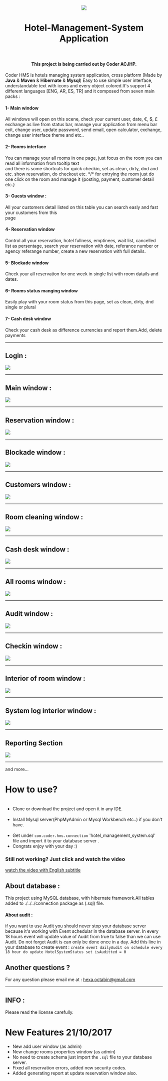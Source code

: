 <div align="center">
<img src="https://github.com/Coder-ACJHP/Hotel-Management-System/blob/master/src/com/coder/hms/icons/main_logo(128X12).png">
  <h1>Hotel-Management-System Application </h1><br>
  <h4>This project is being carried out by Coder ACJHP.</h4>
</div>    
                                                                                                                          

Coder HMS is hotels managing system application, cross platform (Made by <b>Java</b> & <b>Maven</b> & <b>Hibernate</b> & <b>Mysql</b>) Easy to use simple user interface, understandable text with icons and every object colored.It's support 4 different languages [ENG, AR, ES, TR] and it composed from seven main packs : <br>
<h4>1- Main window </h4> All windows will open on this scene, check your current user, date, €, $, £ exchange as live from status bar, manage your application from menu bar exit, change user, update password, send email, open calculator, exchange, change user interface theme and etc..

<h4>2- Rooms interface </h4>You can manage your all rooms in one page, just focus on the room you can read all information from tooltip text <br> and there is some shortcuts for quick checkin, set as clean, dirty, dnd and etc. show reservation, do checkout etc. */* for
entrying the room just do one click on the room and manage it {posting, payment, customer  detail etc.}

<h4>3- Guests window : </h4> All your customers detail listed on this table you can search easly and fast your customers from this <br>
page

<h4>4- Reservation window </h4> Control all your reservation, hotel fullness, emptinees, wait list, cancelled list as persentage,
search your reservation with date, referance number or agency referange number, create a new reservation with full details.

<h4>5- Blockade window </h4> Check your all reservation for one week in single list with room datails and dates.

<h4>6- Rooms status manging window </h4> Easily play with your room status from this page, set as clean, dirty, dnd single or plural

<h4>7- Cash desk window </h4> Check your cash desk as difference currencies and report them.Add, delete payments 
<hr>
<h2>Login : </h2>

<img src="https://github.com/Coder-ACJHP/Hotel-Management-System/blob/master/src/Screenshots/login.png">
<hr>
<h2>Main window : </h2>

<img src="https://github.com/Coder-ACJHP/Hotel-Management-System/blob/master/src/Screenshots/main.png">
<hr>
<h2>Reservation window : </h2>

<img src="https://github.com/Coder-ACJHP/Hotel-Management-System/blob/master/src/Screenshots/reservations.png">
<hr>
<h2>Blockade window : </h2>

<img src="https://github.com/Coder-ACJHP/Hotel-Management-System/blob/master/src/Screenshots/blockade.png">
<hr>
<h2>Customers window : </h2>

<img src="https://github.com/Coder-ACJHP/Hotel-Management-System/blob/master/src/Screenshots/customers.png">
<hr>
<h2>Room cleaning window : </h2>

<img src="https://github.com/Coder-ACJHP/Hotel-Management-System/blob/master/src/Screenshots/roomStatus.png">
<hr>
<h2>Cash desk window : </h2>

<img src="https://github.com/Coder-ACJHP/Hotel-Management-System/blob/master/src/Screenshots/cashDesk.png">
<hr>
<h2>All rooms window : </h2>

<img src="https://github.com/Coder-ACJHP/Hotel-Management-System/blob/master/src/Screenshots/roomPlan.png">
<hr>
<h2>Audit window : </h2>
<img src="https://github.com/Coder-ACJHP/Hotel-Management-System/blob/master/src/Screenshots/audit.png">
<hr>
<h2>Checkin window : </h2>
<img src="https://github.com/Coder-ACJHP/Hotel-Management-System/blob/master/src/Screenshots/roomsAndCheckin.png">
<hr>
<h2>Interior of room window : </h2>
<img src="https://github.com/Coder-ACJHP/Hotel-Management-System/blob/master/src/Screenshots/roomInner.png">
<hr>
<h2>System log interior window : </h2>
<img src="https://github.com/Coder-ACJHP/Hotel-Management-System/blob/master/src/Screenshots/systemLog.png">
<hr>
<h2>Reporting Section</h2>
<img src="https://github.com/Coder-ACJHP/Hotel-Management-System/blob/master/src/Screenshots/reportWindow.png">
<hr>
and more...

<h1>How to use?</h1>
<ul>
  <li> Clone or download the project and open it in any IDE.</li>
  <li> Install Mysql server(PhpMyAdmin or Mysql Workbench etc..) if you don't have.</li>
  <li>Get under <code>com.coder.hms.connection</code> 'hotel_management_system.sql' file and import it to your database server .</li> 

<li> Congrats enjoy with your day :)</li> 
</ul>
<h3>Still not working? Just click and watch the video</h3>
<a href="https://youtu.be/BPbTwpZIuDE">watch the video with English subtitle</a>
<br>
<h2>About database : </h2>
This project using MySQL database, with hibernate framework.All tables added to ./../../connection package as (.sql)
file.
<h4>About audit : </h4> if you want to use Audit you should never stop your database server because it's working with
Event schedular in the database server. In every 18 hours event will update value of Audit from true to false than we can use Audit.
Do not forget Audit is can only be done once in a day.
Add this line in your database to create event : <code>create event dailyAudit on schedule every 18 hour do update HotelSystemStatus set isAuditted = 0</code>

<h2>Another questions ?</h2> 
For any question please email me at : <a href="mailto:hexa.octabin@gmail.com">hexa.octabin@gmail.com</a>
<hr>
<h2>INFO : </h2>Please read the license carefully.

<h1>New Features 21/10/2017</h1>
<ul>
  <li>New add user window (as admin)</li>
  <li>New change rooms properties window (as admin)</li>
  <li>No need to create schema just import the <code>.sql</code> file to your database server.</li>
  <li>Fixed all reservation errors, added new security codes.</li>
  <li>Added generating report at update reservation window also.</li>
</ul>
